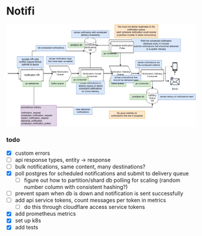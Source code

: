 # Notifi

![diagram.png](diagram.png)



### todo
- [x] custom errors 
- [ ] api response types, entity -> response
- [ ] bulk notifications, same content, many destinations?
- [x] poll postgres for scheduled notifications and submit to delivery queue
  - [ ] figure out how to partition/shard db polling for scaling (random number column with consistent hashing?)
- [ ] prevent spam when db is down and notification is sent successfully
- [ ] add api service tokens, count messages per token in metrics
  - [ ] do this through cloudflare access service tokens
- [x] add prometheus metrics
- [x] set up k8s
- [x] add tests